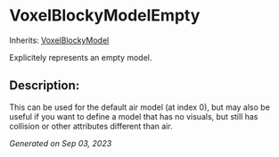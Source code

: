 # VoxelBlockyModelEmpty

Inherits: [VoxelBlockyModel](VoxelBlockyModel.md)


Explicitely represents an empty model.

## Description: 

This can be used for the default air model (at index 0), but may also be useful if you want to define a model that has no visuals, but still has collision or other attributes different than air.

_Generated on Sep 03, 2023_
